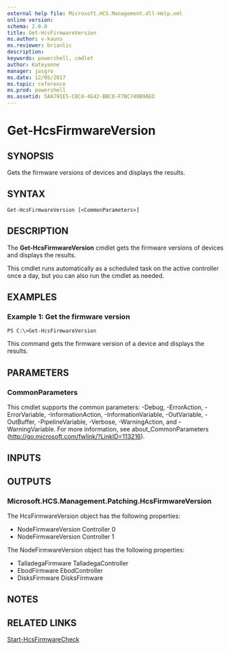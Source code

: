 ```yaml
---
external help file: Microsoft.HCS.Management.dll-Help.xml
online version: 
schema: 2.0.0
title: Get-HcsFirmwareVersion
ms.author: v-kaunu
ms.reviewer: brianlic
description: 
keywords: powershell, cmdlet
author: Kateyanne
manager: jasgro
ms.date: 12/05/2017
ms.topic: reference
ms.prod: powershell
ms.assetid: 5AA791E5-CBC4-4E42-BBC8-F7BC740B9AED
---
```


# Get-HcsFirmwareVersion

## SYNOPSIS
Gets the firmware versions of devices and displays the results.

## SYNTAX

```
Get-HcsFirmwareVersion [<CommonParameters>]
```

## DESCRIPTION
The **Get-HcsFirmwareVersion** cmdlet gets the firmware versions of devices and displays the results.

This cmdlet runs automatically as a scheduled task on the active controller once a day, but you can also run the cmdlet as needed.

## EXAMPLES

### Example 1: Get the firmware version
```
PS C:\>Get-HcsFirmwareVersion
```

This command gets the firmware version of a device and displays the results.

## PARAMETERS

### CommonParameters
This cmdlet supports the common parameters: -Debug, -ErrorAction, -ErrorVariable, -InformationAction, -InformationVariable, -OutVariable, -OutBuffer, -PipelineVariable, -Verbose, -WarningAction, and -WarningVariable. For more information, see about_CommonParameters (http://go.microsoft.com/fwlink/?LinkID=113216).

## INPUTS

## OUTPUTS

### Microsoft.HCS.Management.Patching.HcsFirmwareVersion
The HcsFirmwareVersion object has the following properties: 

- NodeFirmwareVersion Controller 0 
- NodeFirmwareVersion Controller 1

The NodeFirmwareVersion object has the following properties:

- TalladegaFirmware TalladegaController 
- EbodFirmware EbodController
- DisksFirmware DisksFirmware

## NOTES

## RELATED LINKS

[Start-HcsFirmwareCheck](./Start-HcsFirmwareCheck.md)

